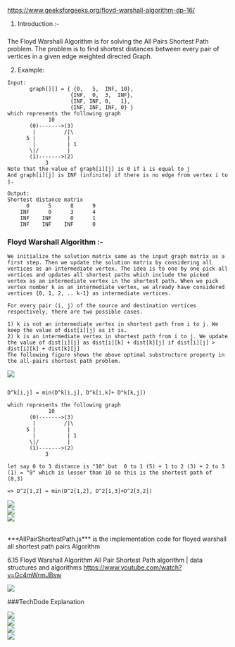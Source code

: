 
https://www.geeksforgeeks.org/floyd-warshall-algorithm-dp-16/

1. Introduction :-  

### 
The Floyd Warshall Algorithm is for solving the All Pairs Shortest Path problem. The problem is to find shortest distances between every pair of vertices in a given edge weighted directed Graph. 

2. Example: 
```
Input:
       graph[][] = { {0,   5,  INF, 10},
                    {INF,  0,  3,  INF},
                    {INF, INF, 0,   1},
                    {INF, INF, INF, 0} }
which represents the following graph
             10
       (0)------->(3)
        |         /|\
      5 |          |
        |          | 1
       \|/         |
       (1)------->(2)
            3       
Note that the value of graph[i][j] is 0 if i is equal to j 
And graph[i][j] is INF (infinite) if there is no edge from vertex i to j.

Output:
Shortest distance matrix
      0      5      8      9
    INF      0      3      4
    INF    INF      0      1
    INF    INF    INF      0

```


### Floyd Warshall Algorithm :- 

```
We initialize the solution matrix same as the input graph matrix as a first step. Then we update the solution matrix by considering all vertices as an intermediate vertex. The idea is to one by one pick all vertices and updates all shortest paths which include the picked vertex as an intermediate vertex in the shortest path. When we pick vertex number k as an intermediate vertex, we already have considered vertices {0, 1, 2, .. k-1} as intermediate vertices. 

For every pair (i, j) of the source and destination vertices respectively, there are two possible cases. 

1) k is not an intermediate vertex in shortest path from i to j. We keep the value of dist[i][j] as it is. 
2) k is an intermediate vertex in shortest path from i to j. We update the value of dist[i][j] as dist[i][k] + dist[k][j] if dist[i][j] > dist[i][k] + dist[k][j]
The following figure shows the above optimal substructure property in the all-pairs shortest path problem.
```


<p>
<img src="dpFloyd-Warshall.png">
</br>
</p>

```

D^k[i,j] = min(D^k[i,j], D^k[i,k]+ D^k[k,j])

which represents the following graph
             10
       (0)------->(3)
        |         /|\
      5 |          |
        |          | 1
       \|/         |
       (1)------->(2)
            3       

let say 0 to 3 distance is "10" but  0 to 1 (5) + 1 to 2 (3) + 2 to 3 (1) = "9" which is lesser than 10 so this is the shortest path of (0,3)

=> D^2[1,2] = min(D^2[1,2], D^2[1,3]+D^2[3,2])
```
<p>
<img src="self-practiced1.jpeg">
</br>
<img src="self-practiced2.jpeg">
</br>
<img src="self-practiced3.jpeg">
</br>
</br>
</p>
***AllPairShortestPath.js*** is the implementation code for floyed warshall all shortest path pairs Algorithm 

6.15 Floyd Warshall Algorithm All Pair Shortest Path algorithm | data structures and algorithms
https://www.youtube.com/watch?v=Gc4mWrmJBsw

<p>
<img src="Floyd-warshall-Algo.png">
</br>
</p>

###TechDode Explanation
<p>
<img src="TechDose1.png">
</br>
<img src="TechDose2.png">
</br>
<img src="TechDose3.png">
</br>
<img src="TechDose4.png">
</br>
</p>